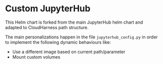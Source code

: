 # Custom JupyterHub

This Helm chart is forked from the main JupyterHub helm chart and adapted to CloudHarness path structure.

The main personalizations happen in the file `jupyterhub_config.py` in order to implement the following 
dynamic behaviours like:
 - Use a different image based on current path/parameter
 - Mount custom volumes
